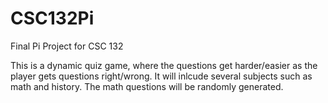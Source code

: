 # CSC132Pi
Final Pi Project for CSC 132

This is a dynamic quiz game, where the questions get harder/easier as the player gets questions right/wrong.
It will inlcude several subjects such as math and history.
The math questions will be randomly generated.
